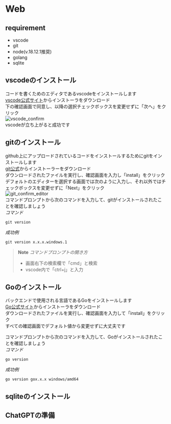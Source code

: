# Web

## requirement
- vscode
- git
- node(v.18.12.1推奨)
- golang
- sqlite

## vscodeのインストール
コードを書くためのエディタであるvscodeをインストールします  
[vscode公式サイト](https://code.visualstudio.com/)からインストーラをダウンロード  
下の確認画面で同意し、以降の選択チェックボックスを変更せずに「次へ」をクリック  
![vscode_confirm](https://github.com/omeroid/kosen_lesson/assets/54432132/9ace9714-166d-4833-b653-459794ff5900)    
vscodeが立ち上がると成功です  

## gitのインストール
github上にアップロードされているコードをインストールするためにgitをインストールします   
[git公式](https://gitforwindows.org/)からインストーラーをダウンロード  
ダウンロードされたファイルを実行し、確認画面を入力し「install」をクリック  
デフォルトのエディターを選択する画面では次のように入力し、それ以外ではチェックボックスを変更せずに「Next」をクリック  
![git_confirm_editor](https://github.com/omeroid/kosen_lesson/assets/54432132/dd5949b3-1ae9-43b3-a626-c47ea6ee5879)    
コマンドプロンプトから次のコマンドを入力して、gitがインストールされたことを確認しましょう  
*コマンド* 
```
git version
```
*成功例*
```
git version x.x.x.windows.1
```

> **Note**
> *コマンドプロンプトの開き方*
> - 画面右下の検索欄で「cmd」と検索
> - vscode内で「ctrl+j」と入力

## Goのインストール
バックエンドで使用される言語であるGoをインストールします  
[Go公式サイト](https://go.dev/dl/)からインストーラをダウンロード  
ダウンロードされたファイルを実行し、確認画面を入力して「install」をクリック  
すべての確認画面でデフォルト値から変更せずに大丈夫です  

コマンドプロンプトから次のコマンドを入力して、Goがインストールされたことを確認しましょう  
*コマンド* 
```
go version
```
*成功例*
```
go version gox.x.x windows/amd64
```

## sqliteのインストール

## ChatGPTの準備